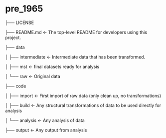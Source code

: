 # pre_1965

├── LICENSE

├── README.md          <- The top-level README for developers using this project.

├── data

│   ├── intermediate   <- Intermediate data that has been transformed.

│   ├── mst            <- final datasets ready for analysis

│   └── raw            <- Original data 

├── code

│   ├── import         <- First import of raw data (only clean up, no transformations)

│   ├── build          <- Any structural transformations of data to be used directly for analysis

│   └── analysis       <- Any analysis of data

├── output             <- Any output from analysis
